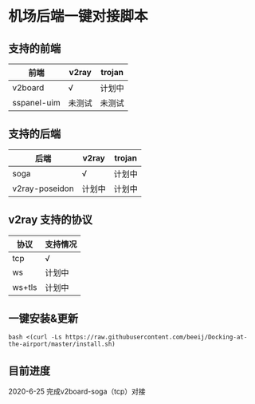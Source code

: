 # 机场后端一键对接脚本

## 支持的前端
|前端              |v2ray              |trojan           |
|------------------|------------------|------------------|
|v2board	       |√                 |计划中             |
|sspanel-uim	   |未测试             |未测试             |


## 支持的后端
|后端              |v2ray              |trojan           |
|------------------|------------------|------------------|
|soga	           |√                 |计划中             |
|v2ray-poseidon	   |计划中             |计划中             |


## v2ray 支持的协议
|协议              |支持情况           |
|----------------- |------------------|
|tcp               |√                 |
|ws                |计划中             |
|ws+tls            |计划中             |

## 一键安装&更新
```bash <(curl -Ls https://raw.githubusercontent.com/beeij/Docking-at-the-airport/master/install.sh)```

## 目前进度
2020-6-25 完成v2board-soga（tcp）对接